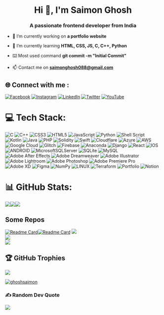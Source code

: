 <!-- Profile -->
<h1 align="center">Hi 👋, I'm Saimon Ghosh</h1>
<h3 align="center">A passionate frontend developer from India</h3>

<!--About -->
- 🔭 I’m currently working on **a portfolio website**

- 🌱 I’m currently learning **HTML, CSS, JS, C, C++, Python**

- ⌨️ Most used command **git commit -m "Initial Commit"**

- 📫 Contact me on **saimonghosh088@gmail.com**

<!-- Profile Views -->

## 🌐 Connect with me :
[![Facebook](https://img.shields.io/badge/Facebook-%231877F2.svg?logo=Facebook&logoColor=white)](https://facebook.com/saimon.ghosh.7) [![Instagram](https://img.shields.io/badge/Instagram-%23E4405F.svg?logo=Instagram&logoColor=white)](https://instagram.com/dr_saimon_ghosh) [![LinkedIn](https://img.shields.io/badge/LinkedIn-%230077B5.svg?logo=linkedin&logoColor=white)](https://linkedin.com/in/saimonghosh088) [![Twitter](https://img.shields.io/badge/Twitter-%231DA1F2.svg?logo=Twitter&logoColor=white)](https://twitter.com/Ghoshsaimon) [![YouTube](https://img.shields.io/badge/YouTube-%23FF0000.svg?logo=YouTube&logoColor=white)](https://youtube.com/@technodroid2063) 

# 💻 Tech Stack:
![C](https://img.shields.io/badge/c-%2300599C.svg?style=plastic&logo=c&logoColor=white) ![C++](https://img.shields.io/badge/c++-%2300599C.svg?style=plastic&logo=c%2B%2B&logoColor=white) ![CSS3](https://img.shields.io/badge/css3-%231572B6.svg?style=plastic&logo=css3&logoColor=white) ![HTML5](https://img.shields.io/badge/html5-%23E34F26.svg?style=plastic&logo=html5&logoColor=white) ![JavaScript](https://img.shields.io/badge/javascript-%23323330.svg?style=plastic&logo=javascript&logoColor=%23F7DF1E) ![Python](https://img.shields.io/badge/python-3670A0?style=plastic&logo=python&logoColor=ffdd54) ![Shell Script](https://img.shields.io/badge/shell_script-%23121011.svg?style=plastic&logo=gnu-bash&logoColor=white) ![Kotlin](https://img.shields.io/badge/kotlin-%230095D5.svg?style=plastic&logo=kotlin&logoColor=white) ![Java](https://img.shields.io/badge/java-%23ED8B00.svg?style=plastic&logo=java&logoColor=white) ![PHP](https://img.shields.io/badge/php-%23777BB4.svg?style=plastic&logo=php&logoColor=white) ![Solidity](https://img.shields.io/badge/Solidity-%23363636.svg?style=plastic&logo=solidity&logoColor=white) ![Swift](https://img.shields.io/badge/swift-F54A2A?style=plastic&logo=swift&logoColor=white) ![Cloudflare](https://img.shields.io/badge/Cloudflare-F38020?style=plastic&logo=Cloudflare&logoColor=white) ![Azure](https://img.shields.io/badge/azure-%230072C6.svg?style=plastic&logo=azure-devops&logoColor=white) ![AWS](https://img.shields.io/badge/AWS-%23FF9900.svg?style=plastic&logo=amazon-aws&logoColor=white) ![Google Cloud](https://img.shields.io/badge/Google%20Cloud-%234285F4.svg?style=plastic&logo=google-cloud&logoColor=white) ![Glitch](https://img.shields.io/badge/glitch-%233333FF.svg?style=plastic&logo=glitch&logoColor=white) ![Firebase](https://img.shields.io/badge/firebase-%23039BE5.svg?style=plastic&logo=firebase) ![Anaconda](https://img.shields.io/badge/Anaconda-%2344A833.svg?style=plastic&logo=anaconda&logoColor=white) ![Django](https://img.shields.io/badge/django-%23092E20.svg?style=plastic&logo=django&logoColor=white) ![React](https://img.shields.io/badge/react-%2320232a.svg?style=plastic&logo=react&logoColor=%2361DAFB) ![IOS](https://img.shields.io/badge/IOS-%2320232a.svg?style=plastic&logo=apple&logoColor=white) ![ANDROID](https://img.shields.io/badge/android-%2320232a.svg?style=plastic&logo=android&logoColor=%a4c639) ![MicrosoftSQLServer](https://img.shields.io/badge/Microsoft%20SQL%20Sever-CC2927?style=plastic&logo=microsoft%20sql%20server&logoColor=white) ![SQLite](https://img.shields.io/badge/sqlite-%2307405e.svg?style=plastic&logo=sqlite&logoColor=white) ![MySQL](https://img.shields.io/badge/mysql-%2300f.svg?style=plastic&logo=mysql&logoColor=white) ![Adobe After Effects](https://img.shields.io/badge/Adobe%20After%20Effects-9999FF.svg?style=plastic&logo=Adobe%20After%20Effects&logoColor=white) ![Adobe Dreamweaver](https://img.shields.io/badge/Adobe%20Dreamweaver-FF61F6.svg?style=plastic&logo=Adobe%20Dreamweaver&logoColor=white) ![Adobe Illustrator](https://img.shields.io/badge/adobeillustrator-%23FF9A00.svg?style=plastic&logo=adobeillustrator&logoColor=white) ![Adobe Lightroom](https://img.shields.io/badge/Adobe%20Lightroom-31A8FF.svg?style=plastic&logo=Adobe%20Lightroom&logoColor=white) ![Adobe Photoshop](https://img.shields.io/badge/adobephotoshop-%2331A8FF.svg?style=plastic&logo=adobephotoshop&logoColor=white) ![Adobe Premiere Pro](https://img.shields.io/badge/Adobe%20Premiere%20Pro-9999FF.svg?style=plastic&logo=Adobe%20Premiere%20Pro&logoColor=white) ![Adobe XD](https://img.shields.io/badge/Adobe%20XD-470137?style=plastic&logo=Adobe%20XD&logoColor=#FF61F6) 	![Figma](https://img.shields.io/badge/figma-%23F24E1E.svg?style=plastic&logo=figma&logoColor=white) ![NumPy](https://img.shields.io/badge/numpy-%23013243.svg?style=plastic&logo=numpy&logoColor=white) ![LINUX](https://img.shields.io/badge/Linux-FCC624?style=plastic&logo=linux&logoColor=black) ![Terraform](https://img.shields.io/badge/terraform-%235835CC.svg?style=plastic&logo=terraform&logoColor=white) ![Portfolio](https://img.shields.io/badge/Portfolio-%23000000.svg?style=plastic&logo=firefox&logoColor=#FF7139) ![Notion](https://img.shields.io/badge/Notion-%23000000.svg?style=plastic&logo=notion&logoColor=white)

# 📊 GitHub Stats:
![](https://github-readme-stats.vercel.app/api/top-langs?username=bot-netizen-programmers&show_icons=true&theme=dark&locale=en&layout=compact)![](https://github.com/ryo-ma/github-profile-trophy)![](https://github-readme-stats.vercel.app/api?username=bot-netizen-programmers&show_icons=true&theme=dark&locale=en&hide=prs)

## Some Repos
[![Readme Card](https://github-readme-stats.vercel.app/api/pin/?username=Bot-Netizen-Programmers&repo=new-website)](https://github.com/Bot-Netizen-Programmers/new-website)[![Readme Card](https://github-readme-stats.vercel.app/api/pin/?username=Bot-Netizen-Programmers&repo=new-website)](https://github.com/Bot-Netizen-Programmers/new-website)
![](https://github-readme-stats.vercel.app/api?username=Bot-Netizen-Programmers&theme=chartreuse-dark&hide_border=true&include_all_commits=true&count_private=true)<br/>
![](https://github-readme-streak-stats.herokuapp.com/?user=Bot-Netizen-Programmers&theme=chartreuse-dark&hide_border=true)<br/>
![](https://github-readme-stats.vercel.app/api/top-langs/?username=Bot-Netizen-Programmers&theme=chartreuse-dark&hide_border=true&include_all_commits=true&count_private=true&layout=compact)

## 🏆 GitHub Trophies
![](https://github-profile-trophy.vercel.app/?username=bot-netizen-programmers)

<p align="left"> <a href="https://twitter.com/ghoshsaimon" target="blank"><img src="https://img.shields.io/twitter/follow/ghoshsaimon?logo=twitter&style=for-the-badge" alt="ghoshsaimon" /></a> </p>

### ✍️ Random Dev Quote
![](https://quotes-github-readme.vercel.app/api?type=vetical&theme=dark)
